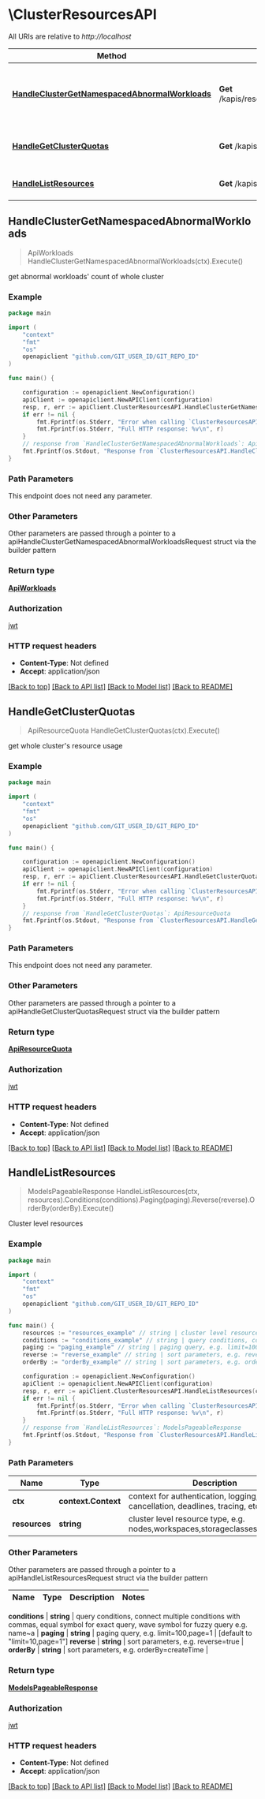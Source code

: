 # \ClusterResourcesAPI

All URIs are relative to *http://localhost*

Method | HTTP request | Description
------------- | ------------- | -------------
[**HandleClusterGetNamespacedAbnormalWorkloads**](ClusterResourcesAPI.md#HandleClusterGetNamespacedAbnormalWorkloads) | **Get** /kapis/resources.kubesphere.io/v1alpha2/abnormalworkloads | get abnormal workloads&#39; count of whole cluster
[**HandleGetClusterQuotas**](ClusterResourcesAPI.md#HandleGetClusterQuotas) | **Get** /kapis/resources.kubesphere.io/v1alpha2/quotas | get whole cluster&#39;s resource usage
[**HandleListResources**](ClusterResourcesAPI.md#HandleListResources) | **Get** /kapis/resources.kubesphere.io/v1alpha2/{resources} | Cluster level resources



## HandleClusterGetNamespacedAbnormalWorkloads

> ApiWorkloads HandleClusterGetNamespacedAbnormalWorkloads(ctx).Execute()

get abnormal workloads' count of whole cluster

### Example

```go
package main

import (
	"context"
	"fmt"
	"os"
	openapiclient "github.com/GIT_USER_ID/GIT_REPO_ID"
)

func main() {

	configuration := openapiclient.NewConfiguration()
	apiClient := openapiclient.NewAPIClient(configuration)
	resp, r, err := apiClient.ClusterResourcesAPI.HandleClusterGetNamespacedAbnormalWorkloads(context.Background()).Execute()
	if err != nil {
		fmt.Fprintf(os.Stderr, "Error when calling `ClusterResourcesAPI.HandleClusterGetNamespacedAbnormalWorkloads``: %v\n", err)
		fmt.Fprintf(os.Stderr, "Full HTTP response: %v\n", r)
	}
	// response from `HandleClusterGetNamespacedAbnormalWorkloads`: ApiWorkloads
	fmt.Fprintf(os.Stdout, "Response from `ClusterResourcesAPI.HandleClusterGetNamespacedAbnormalWorkloads`: %v\n", resp)
}
```

### Path Parameters

This endpoint does not need any parameter.

### Other Parameters

Other parameters are passed through a pointer to a apiHandleClusterGetNamespacedAbnormalWorkloadsRequest struct via the builder pattern


### Return type

[**ApiWorkloads**](ApiWorkloads.md)

### Authorization

[jwt](../README.md#jwt)

### HTTP request headers

- **Content-Type**: Not defined
- **Accept**: application/json

[[Back to top]](#) [[Back to API list]](../README.md#documentation-for-api-endpoints)
[[Back to Model list]](../README.md#documentation-for-models)
[[Back to README]](../README.md)


## HandleGetClusterQuotas

> ApiResourceQuota HandleGetClusterQuotas(ctx).Execute()

get whole cluster's resource usage

### Example

```go
package main

import (
	"context"
	"fmt"
	"os"
	openapiclient "github.com/GIT_USER_ID/GIT_REPO_ID"
)

func main() {

	configuration := openapiclient.NewConfiguration()
	apiClient := openapiclient.NewAPIClient(configuration)
	resp, r, err := apiClient.ClusterResourcesAPI.HandleGetClusterQuotas(context.Background()).Execute()
	if err != nil {
		fmt.Fprintf(os.Stderr, "Error when calling `ClusterResourcesAPI.HandleGetClusterQuotas``: %v\n", err)
		fmt.Fprintf(os.Stderr, "Full HTTP response: %v\n", r)
	}
	// response from `HandleGetClusterQuotas`: ApiResourceQuota
	fmt.Fprintf(os.Stdout, "Response from `ClusterResourcesAPI.HandleGetClusterQuotas`: %v\n", resp)
}
```

### Path Parameters

This endpoint does not need any parameter.

### Other Parameters

Other parameters are passed through a pointer to a apiHandleGetClusterQuotasRequest struct via the builder pattern


### Return type

[**ApiResourceQuota**](ApiResourceQuota.md)

### Authorization

[jwt](../README.md#jwt)

### HTTP request headers

- **Content-Type**: Not defined
- **Accept**: application/json

[[Back to top]](#) [[Back to API list]](../README.md#documentation-for-api-endpoints)
[[Back to Model list]](../README.md#documentation-for-models)
[[Back to README]](../README.md)


## HandleListResources

> ModelsPageableResponse HandleListResources(ctx, resources).Conditions(conditions).Paging(paging).Reverse(reverse).OrderBy(orderBy).Execute()

Cluster level resources

### Example

```go
package main

import (
	"context"
	"fmt"
	"os"
	openapiclient "github.com/GIT_USER_ID/GIT_REPO_ID"
)

func main() {
	resources := "resources_example" // string | cluster level resource type, e.g. nodes,workspaces,storageclasses,clusterrole.
	conditions := "conditions_example" // string | query conditions, connect multiple conditions with commas, equal symbol for exact query, wave symbol for fuzzy query e.g. name~a (optional)
	paging := "paging_example" // string | paging query, e.g. limit=100,page=1 (optional) (default to "limit=10,page=1")
	reverse := "reverse_example" // string | sort parameters, e.g. reverse=true (optional)
	orderBy := "orderBy_example" // string | sort parameters, e.g. orderBy=createTime (optional)

	configuration := openapiclient.NewConfiguration()
	apiClient := openapiclient.NewAPIClient(configuration)
	resp, r, err := apiClient.ClusterResourcesAPI.HandleListResources(context.Background(), resources).Conditions(conditions).Paging(paging).Reverse(reverse).OrderBy(orderBy).Execute()
	if err != nil {
		fmt.Fprintf(os.Stderr, "Error when calling `ClusterResourcesAPI.HandleListResources``: %v\n", err)
		fmt.Fprintf(os.Stderr, "Full HTTP response: %v\n", r)
	}
	// response from `HandleListResources`: ModelsPageableResponse
	fmt.Fprintf(os.Stdout, "Response from `ClusterResourcesAPI.HandleListResources`: %v\n", resp)
}
```

### Path Parameters


Name | Type | Description  | Notes
------------- | ------------- | ------------- | -------------
**ctx** | **context.Context** | context for authentication, logging, cancellation, deadlines, tracing, etc.
**resources** | **string** | cluster level resource type, e.g. nodes,workspaces,storageclasses,clusterrole. | 

### Other Parameters

Other parameters are passed through a pointer to a apiHandleListResourcesRequest struct via the builder pattern


Name | Type | Description  | Notes
------------- | ------------- | ------------- | -------------

 **conditions** | **string** | query conditions, connect multiple conditions with commas, equal symbol for exact query, wave symbol for fuzzy query e.g. name~a | 
 **paging** | **string** | paging query, e.g. limit&#x3D;100,page&#x3D;1 | [default to &quot;limit&#x3D;10,page&#x3D;1&quot;]
 **reverse** | **string** | sort parameters, e.g. reverse&#x3D;true | 
 **orderBy** | **string** | sort parameters, e.g. orderBy&#x3D;createTime | 

### Return type

[**ModelsPageableResponse**](ModelsPageableResponse.md)

### Authorization

[jwt](../README.md#jwt)

### HTTP request headers

- **Content-Type**: Not defined
- **Accept**: application/json

[[Back to top]](#) [[Back to API list]](../README.md#documentation-for-api-endpoints)
[[Back to Model list]](../README.md#documentation-for-models)
[[Back to README]](../README.md)

